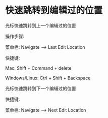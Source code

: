 # 快速跳转到编辑过的位置



光标快速跳转到上一个编辑过的位置

操作步骤:

菜单栏: Navigate —&gt; Last Edit Location

快捷键:

Mac: Shift + Command + delete

Windows\/Linux: Ctrl + Shift + Backspace 

光标快速跳转到下一个编辑过的位置

 快捷键: 

菜单栏: Navigate —&gt; Next Edit Location

